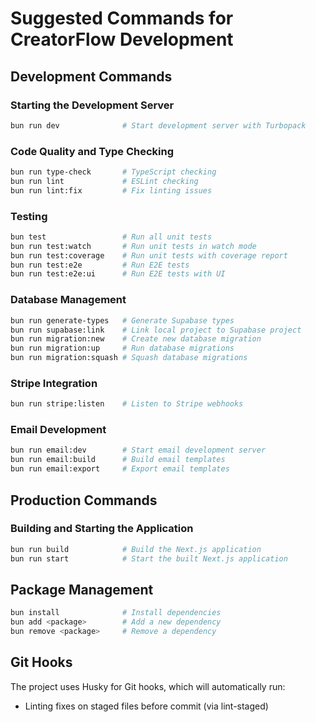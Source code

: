 # Suggested Commands for CreatorFlow Development

## Development Commands

### Starting the Development Server
```bash
bun run dev              # Start development server with Turbopack
```

### Code Quality and Type Checking
```bash
bun run type-check       # TypeScript checking
bun run lint             # ESLint checking
bun run lint:fix         # Fix linting issues
```

### Testing
```bash
bun test                 # Run all unit tests
bun run test:watch       # Run unit tests in watch mode
bun run test:coverage    # Run unit tests with coverage report
bun run test:e2e         # Run E2E tests
bun run test:e2e:ui      # Run E2E tests with UI
```

### Database Management
```bash
bun run generate-types   # Generate Supabase types
bun run supabase:link    # Link local project to Supabase project
bun run migration:new    # Create new database migration
bun run migration:up     # Run database migrations
bun run migration:squash # Squash database migrations
```

### Stripe Integration
```bash
bun run stripe:listen    # Listen to Stripe webhooks
```

### Email Development
```bash
bun run email:dev        # Start email development server
bun run email:build      # Build email templates
bun run email:export     # Export email templates
```

## Production Commands

### Building and Starting the Application
```bash
bun run build            # Build the Next.js application
bun run start            # Start the built Next.js application
```

## Package Management
```bash
bun install              # Install dependencies
bun add <package>        # Add a new dependency
bun remove <package>     # Remove a dependency
```

## Git Hooks
The project uses Husky for Git hooks, which will automatically run:
- Linting fixes on staged files before commit (via lint-staged)